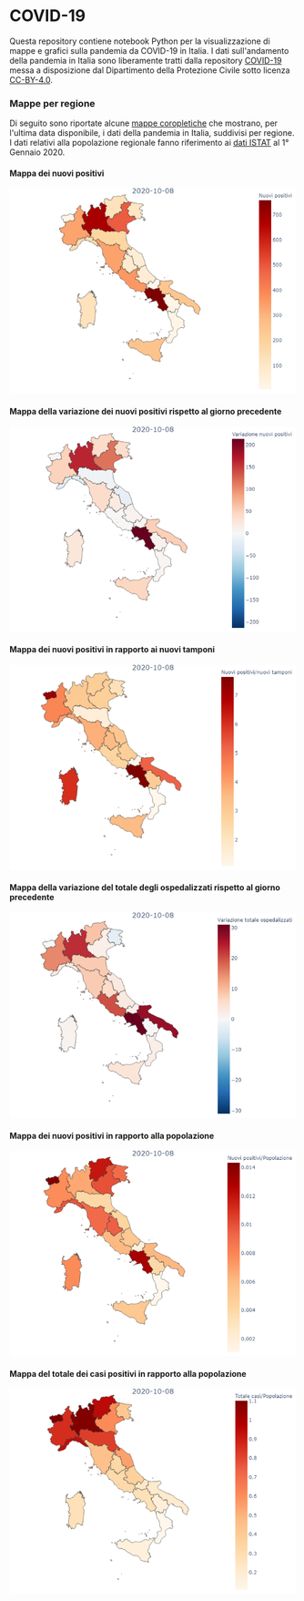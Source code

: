 # COVID-19
Questa repository contiene notebook Python per la visualizzazione di mappe e grafici sulla pandemia da COVID-19 in Italia.
I dati sull'andamento della pandemia in Italia sono liberamente tratti dalla repository [COVID-19](https://github.com/pcm-dpc/COVID-19) messa a disposizione dal Dipartimento della Protezione Civile sotto licenza [CC-BY-4.0](https://creativecommons.org/licenses/by/4.0/deed.it).

### Mappe per regione

Di seguito sono riportate alcune [mappe coropletiche](https://it.wikipedia.org/wiki/Mappa_coropletica) che mostrano, per l'ultima data disponibile, i dati della pandemia in Italia, suddivisi per regione. I dati relativi alla popolazione regionale fanno riferimento ai [dati ISTAT](http://demo.istat.it/pop2020/index3.html) al 1° Gennaio 2020.

#### Mappa dei nuovi positivi
![Nuovi positivi](/data/imgs/nuovi_positivi.png)

#### Mappa della variazione dei nuovi positivi rispetto al giorno precedente
![Variazione nuovi positivi](/data/imgs/variazione_nuovi_positivi.png)

#### Mappa dei nuovi positivi in rapporto ai nuovi tamponi
![Nuovi positivi su nuovi tamponi](/data/imgs/nuovi_positivi_su_nuovi_tamponi.png)

#### Mappa della variazione del totale degli ospedalizzati rispetto al giorno precedente
![Variazione totale ospedalizzati](/data/imgs/variazione_totale_ospedalizzati.png)

#### Mappa dei nuovi positivi in rapporto alla popolazione
![Variazione totale ospedalizzati](/data/imgs/nuovi_positivi_su_popolazione.png)

#### Mappa del totale dei casi positivi in rapporto alla popolazione
![Variazione totale ospedalizzati](/data/imgs/totale_casi_su_popolazione.png)